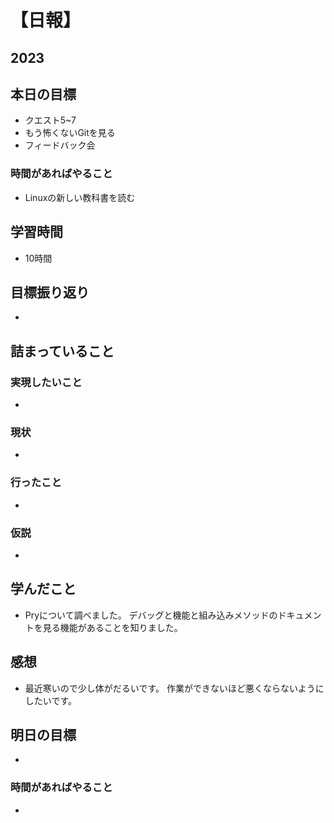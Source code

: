 # 【日報】
## 2023
## 本日の目標
- クエスト5~7
- もう怖くないGitを見る
- フィードバック会

### 時間があればやること
- Linuxの新しい教科書を読む

## 学習時間
- 10時間
## 目標振り返り
- 

## 詰まっていること
### 実現したいこと 
- 
### 現状
- 
### 行ったこと 
- 
### 仮説
- 

## 学んだこと
- Pryについて調べました。
デバッグと機能と組み込みメソッドのドキュメントを見る機能があることを知りました。
## 感想
- 最近寒いので少し体がだるいです。
作業ができないほど悪くならないようにしたいです。
## 明日の目標
- 
### 時間があればやること
- 